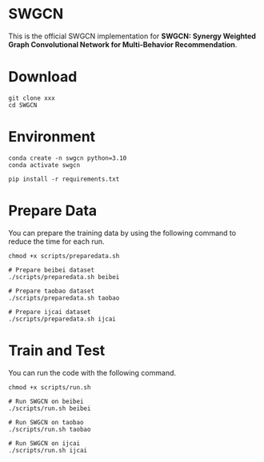 # SWGCN

This is the official SWGCN implementation for **SWGCN: Synergy Weighted Graph Convolutional Network for Multi-Behavior Recommendation**.

# Download

```shel
git clone xxx
cd SWGCN
```

# Environment

```shell
conda create -n swgcn python=3.10
conda activate swgcn

pip install -r requirements.txt
```

# Prepare Data

You can prepare the training data by using the following command to reduce the time for each run.

```shell
chmod +x scripts/preparedata.sh

# Prepare beibei dataset
./scripts/preparedata.sh beibei

# Prepare taobao dataset
./scripts/preparedata.sh taobao

# Prepare ijcai dataset
./scripts/preparedata.sh ijcai
```

# Train and Test

You can run the code with the following command.

```shell
chmod +x scripts/run.sh

# Run SWGCN on beibei
./scripts/run.sh beibei

# Run SWGCN on taobao
./scripts/run.sh taobao

# Run SWGCN on ijcai
./scripts/run.sh ijcai
```

